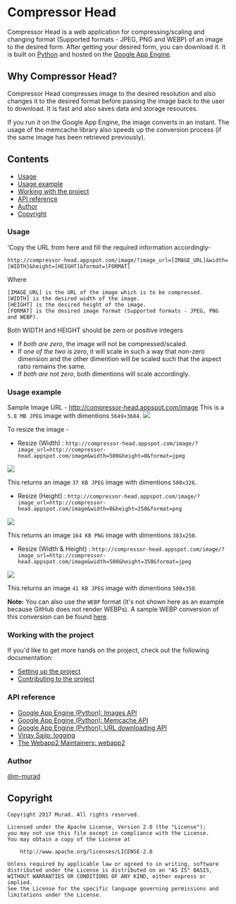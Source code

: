 # Compressor Head

Compressor Head is a web application for compressing/scaling and changing format (Supported formats - JPEG, PNG and WEBP) of an image to the desired form. After getting your desired form, you can download it.
It is built on [Python](https://www.python.org) and hosted on the [Google App Engine](https://cloud.google.com/appengine).

## Why Compressor Head?

Compressor Head compresses image to the desired resolution and also changes it to the desired format before passing the image back to the user to download. It is fast and also saves data and storage resources.

If you run it on the Google App Engine, the image converts in an instant. The usage of the memcache library also speeds up the conversion process (if the same image has been retrieved previously).

## Contents
* [Usage](#usage)
* [Usage example](#usage_exm)
* [Working with the project](#work)
* [API reference](#ref)
* [Author](#author)
* [Copyright](#copyright)

### <a id="usage"></a>Usage
'Copy the URL from here and fill the required information accordingly-

```http://compressor-head.appspot.com/image/?image_url=[IMAGE_URL]&width=[WIDTH]&height=[HEIGHT]&format=[FORMAT]```

Where
```
[IMAGE_URL] is the URL of the image which is to be compressed.
[WIDTH] is the desired width of the image.
[HEIGHT] is the desired height of the image.
[FORMAT] is the desired image format (Supported formats - JPEG, PNG and WEBP).
```

Both WIDTH and HEIGHT should be zero or positive integers 
 * If *both are zero*, the image will not be compressed/scaled.
 * If *one of the two is zero*, it will scale in such a way that non-zero dimension and the other dimention will be scaled such that the aspect ratio remains the same.
 * If *both are not zero*, both dimentions will scale accordingly.

### <a id="usage_exm"></a>Usage example

Sample Image URL - http://compressor-head.appspot.com/image
This is a `5.8 MB JPEG` image with dimentions `5649×3684`.
![](http://compressor-head.appspot.com/image)

To resize the image -
- Resize (Width) : `http://compressor-head.appspot.com/image/?image_url=http://compressor-head.appspot.com/image&width=500&height=0&format=jpeg`

![](http://compressor-head.appspot.com/image/?image_url=http://compressor-head.appspot.com/image&width=500&height=0&format=jpeg)

This returns an image `37 KB JPEG` image with dimentions `500x326`.

- Resize (Height) : `http://compressor-head.appspot.com/image/?image_url=http://compressor-head.appspot.com/image&width=0&height=250&format=png`

![](http://compressor-head.appspot.com/image/?image_url=http://compressor-head.appspot.com/image&width=0&height=250&format=png)

This returns an image `164 KB PNG` image with dimentions `383x250`.

- Resize (Width & Height) : `http://compressor-head.appspot.com/image/?image_url=http://compressor-head.appspot.com/image&width=500&height=350&format=jpeg`

![](http://compressor-head.appspot.com/image/?image_url=http://compressor-head.appspot.com/image&width=500&height=350&format=jpeg)

This returns an image `41 KB JPEG` image with dimentions `500x350`.

**Note:** You can also use the `WEBP` format (it's not shown here as an example because GitHub does not render WEBPs). A sample WEBP conversion of this conversion can be found [here](http://compressor-head.appspot.com/image/?image_url=http://compressor-head.appspot.com/image&width=500&height=350&format=webp).

### <a id="work"></a> Working with the project

If you'd like to get more hands on the project, check out the following documentation:
 * [Setting up the project](doc/SETUP.md)
 * [Contributing to the project](doc/CONTRIBUTING.md)

### <a id="ref"></a>API reference

 * [Google App Engine (Python): Images API](https://cloud.google.com/appengine/docs/standard/python/refdocs/google.appengine.api.images.html)
 * [Google App Engine (Python): Memcache API](https://cloud.google.com/appengine/docs/standard/python/refdocs/google.appengine.api.memcache.html)
 * [Google App Engine (Python): URL downloading API](https://cloud.google.com/appengine/docs/standard/python/refdocs/google.appengine.api.urlfetch.html)
 * [Vinay Sajip: logging](http://www.red-dove.com/python_logging.html)
 * [The Webapp2 Maintainers: webapp2](https://cloud.google.com/appengine/docs/standard/python/refdocs/google.appengine.api.images.html)

### <a id="author"></a>Author

[@m-murad](https://github.com/m-murad)

## <a id="copyright"></a>Copyright

    Copyright 2017 Murad. All rights reserved.

    Licensed under the Apache License, Version 2.0 (the "License");
    you may not use this file except in compliance with the License.
    You may obtain a copy of the License at

        http://www.apache.org/licenses/LICENSE-2.0

    Unless required by applicable law or agreed to in writing, software
    distributed under the License is distributed on an "AS IS" BASIS,
    WITHOUT WARRANTIES OR CONDITIONS OF ANY KIND, either express or implied.
    See the License for the specific language governing permissions and
    limitations under the License.
